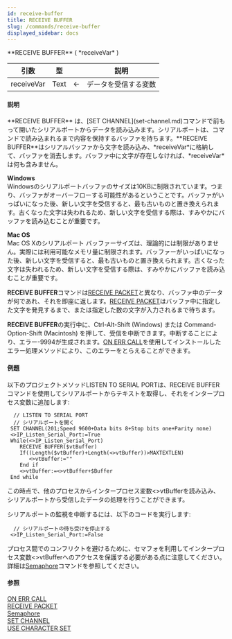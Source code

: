 ```yaml
---
id: receive-buffer
title: RECEIVE BUFFER
slug: /commands/receive-buffer
displayed_sidebar: docs
---
```


<!--REF #_command_.RECEIVE BUFFER.Syntax-->**RECEIVE BUFFER** ( *receiveVar* )<!-- END REF-->
<!--REF #_command_.RECEIVE BUFFER.Params-->
| 引数 | 型 |  | 説明 |
| --- | --- | --- | --- |
| receiveVar | Text | &larr; | データを受信する変数 |

<!-- END REF-->

#### 説明 

<!--REF #_command_.RECEIVE BUFFER.Summary-->**RECEIVE BUFFER** は、[SET CHANNEL](set-channel.md)コマンドで前もって開いたシリアルポートからデータを読み込みます。<!-- END REF-->シリアルポートは、コマンドで読み込まれるまで内容を保持するバッファを持ちます。**RECEIVE BUFFER**はシリアルバッファから文字を読み込み、*receiveVar*に格納して、バッファを消去します。バッファ中に文字が存在しなければ、*receiveVar*は何も含みません。

**Windows**  
Windowsのシリアルポートバッファのサイズは10KBに制限されています。つまり、バッファがオーバーフローする可能性があるということです。バッファがいっぱいになった後、新しい文字を受信すると、最も古いものと置き換えられます。古くなった文字は失われるため、新しい文字を受信する際は、すみやかにバッファを読み込むことが重要です。

**Mac OS**  
Mac OS Xのシリアルポート バッファーサイズは、理論的には制限がありません。実際には利用可能なメモリ量に制限されます。バッファーがいっぱいになった後、新しい文字を受信すると、最も古いものと置き換えられます。古くなった文字は失われるため、新しい文字を受信する際は、すみやかにバッファを読み込むことが重要です。

**RECEIVE BUFFER**コマンドは[RECEIVE PACKET](receive-packet.md)と異なり、バッファ中のデータが何であれ、それを即座に返します。[RECEIVE PACKET](receive-packet.md)はバッファ中に指定した文字を発見するまで、または指定した数の文字が入力されるまで待ちます。

**RECEIVE BUFFER**の実行中に、Ctrl-Alt-Shift (Windows) または Command-Option-Shift (Macintosh) を押して、受信を中断できます。中断することにより、エラー-9994が生成されます。[ON ERR CALL](on-err-call.md)を使用してインストールしたエラー処理メソッドにより、このエラーをとらえることができます。

#### 例題 

以下のプロジェクトメソッドLISTEN TO SERIAL PORTは、RECEIVE BUFFERコマンドを使用してシリアルポートからテキストを取得し、それをインタープロセス変数に追加します:

```4d
  // LISTEN TO SERIAL PORT
  // シリアルポートを開く
 SET CHANNEL(201;Speed 9600+Data bits 8+Stop bits one+Parity none)
 <>IP_Listen_Serial_Port:=True
 While(<>IP_Listen_Serial_Port)
    RECEIVE BUFFER($vtBuffer)
    If((Length($vtBuffer)+Length(<>vtBuffer))>MAXTEXTLEN)
       <>vtBuffer:=""
    End if
    <>vtBuffer:=<>vtBuffer+$Buffer
 End while
```

この時点で、他のプロセスからインタープロセス変数<>vtBufferを読み込み、シリアルポートから受信したデータの処理を行うことができます。

シリアルポートの監視を中断するには、以下のコードを実行します:

```4d
  // シリアルポートの待ち受けを停止する
 <>IP_Listen_Serial_Port:=False
```

プロセス間でのコンフリクトを避けるために、セマフォを利用してインタープロセス変数<>vtBufferへのアクセスを保護する必要がある点に注意してください。詳細は[Semaphore](semaphore.md "Semaphore")コマンドを参照してください。

#### 参照 

[ON ERR CALL](on-err-call.md)  
[RECEIVE PACKET](receive-packet.md)  
[Semaphore](semaphore.md)  
[SET CHANNEL](set-channel.md)  
[USE CHARACTER SET](use-character-set.md)  